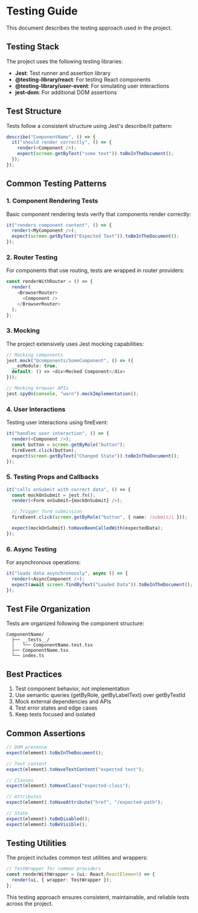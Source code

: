# Testing Guide

This document describes the testing approach used in the project.

## Testing Stack

The project uses the following testing libraries:

- **Jest**: Test runner and assertion library
- **@testing-library/react**: For testing React components
- **@testing-library/user-event**: For simulating user interactions
- **jest-dom**: For additional DOM assertions

## Test Structure

Tests follow a consistent structure using Jest's describe/it pattern:

```typescript
describe("ComponentName", () => {
  it("should render correctly", () => {
    render(<Component />);
    expect(screen.getByText("some text")).toBeInTheDocument();
  });
});
```

## Common Testing Patterns

### 1. Component Rendering Tests

Basic component rendering tests verify that components render correctly:

```typescript
it("renders component content", () => {
  render(<MyComponent />);
  expect(screen.getByText("Expected Text")).toBeInTheDocument();
});
```

### 2. Router Testing

For components that use routing, tests are wrapped in router providers:

```typescript
const renderWithRouter = () => {
  render(
    <BrowserRouter>
      <Component />
    </BrowserRouter>
  );
};
```

### 3. Mocking

The project extensively uses Jest mocking capabilities:

```typescript
// Mocking components
jest.mock("@components/SomeComponent", () => ({
  __esModule: true,
  default: () => <div>Mocked Component</div>
}));

// Mocking browser APIs
jest.spyOn(console, "warn").mockImplementation();
```

### 4. User Interactions

Testing user interactions using fireEvent:

```typescript
it("handles user interaction", () => {
  render(<Component />);
  const button = screen.getByRole("button");
  fireEvent.click(button);
  expect(screen.getByText("Changed State")).toBeInTheDocument();
});
```

### 5. Testing Props and Callbacks

```typescript
it("calls onSubmit with correct data", () => {
  const mockOnSubmit = jest.fn();
  render(<Form onSubmit={mockOnSubmit} />);

  // Trigger form submission
  fireEvent.click(screen.getByRole("button", { name: /submit/i }));

  expect(mockOnSubmit).toHaveBeenCalledWith(expectedData);
});
```

### 6. Async Testing

For asynchronous operations:

```typescript
it("loads data asynchronously", async () => {
  render(<AsyncComponent />);
  expect(await screen.findByText("Loaded Data")).toBeInTheDocument();
});
```

## Test File Organization

Tests are organized following the component structure:

```
ComponentName/
  ├── __tests__/
  │   └── ComponentName.test.tsx
  ├── ComponentName.tsx
  └── index.ts
```

## Best Practices

1. Test component behavior, not implementation
2. Use semantic queries (getByRole, getByLabelText) over getByTestId
3. Mock external dependencies and APIs
4. Test error states and edge cases
5. Keep tests focused and isolated

## Common Assertions

```typescript
// DOM presence
expect(element).toBeInTheDocument();

// Text content
expect(element).toHaveTextContent("expected text");

// Classes
expect(element).toHaveClass("expected-class");

// Attributes
expect(element).toHaveAttribute("href", "/expected-path");

// State
expect(element).toBeDisabled();
expect(element).toBeVisible();
```

## Testing Utilities

The project includes common test utilities and wrappers:

```typescript
// TestWrapper for common providers
const renderWithWrapper = (ui: React.ReactElement) => {
  render(ui, { wrapper: TestWrapper });
};
```

This testing approach ensures consistent, maintainable, and reliable tests across the project.
